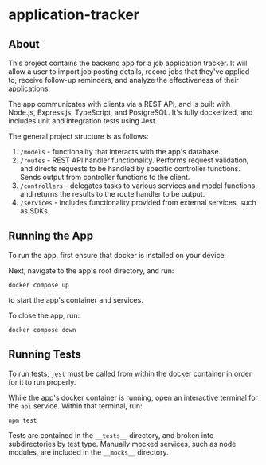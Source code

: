 # application-tracker

## About

This project contains the backend app for a job application tracker. It will allow a user to import job posting details,
record jobs that they've applied to, receive follow-up reminders, and analyze the effectiveness of their applications.

The app communicates with clients via a REST API, and is built with Node.js, Express.js, TypeScript, and PostgreSQL.
It's fully dockerized, and includes unit and integration tests using Jest.

The general project structure is as follows:

1. `/models` - functionality that interacts with the app's database. 
2. `/routes` - REST API handler functionality. Performs request validation, and directs requests to be handled by specific controller functions. Sends output from controller functions 
to the client.
3. `/controllers` - delegates tasks to various services and model functions, and returns the results to the route handler to be output.
4. `/services` - includes functionality provided from external services, such as SDKs.

## Running the App

To run the app, first ensure that docker is installed on your device.

Next, navigate to the app's root directory, and run:
```
docker compose up
```
to start the app's container and services. 

To close the app, run:
```
docker compose down
```

## Running Tests

To run tests, `jest` must be called from within the docker container in order for it to run properly. 

While the app's docker container is running, open an interactive terminal for the `api` service. Within that terminal, run:
```
npm test
```

Tests are contained in the `__tests__` directory, and broken into subdirectories by test type. 
Manually mocked services, such as node modules, are included in the `__mocks__` directory.
